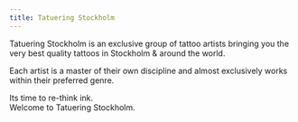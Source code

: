 ```yaml
---
title: Tatuering Stockholm
---
```

Tatuering Stockholm is an exclusive group of tattoo artists bringing you the very best quality tattoos in Stockholm & around the world.

Each artist is a master of their own discipline and almost exclusively works within their preferred genre.

Its time to re-think ink.\
Welcome to Tatuering Stockholm.